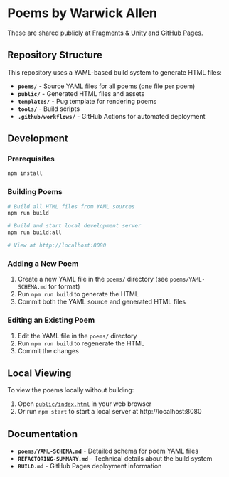 # Poems by Warwick Allen

These are shared publicly at [Fragments & Unity](https://fragments-and-unity.blogspot.com/) and [GitHub Pages](https://warwick-allen.github.io/poems/).

## Repository Structure

This repository uses a YAML-based build system to generate HTML files:

- **`poems/`** - Source YAML files for all poems (one file per poem)
- **`public/`** - Generated HTML files and assets
- **`templates/`** - Pug template for rendering poems
- **`tools/`** - Build scripts
- **`.github/workflows/`** - GitHub Actions for automated deployment

## Development

### Prerequisites

```bash
npm install
```

### Building Poems

```bash
# Build all HTML files from YAML sources
npm run build

# Build and start local development server
npm run build:all

# View at http://localhost:8080
```

### Adding a New Poem

1. Create a new YAML file in the `poems/` directory (see `poems/YAML-SCHEMA.md` for format)
2. Run `npm run build` to generate the HTML
3. Commit both the YAML source and generated HTML files

### Editing an Existing Poem

1. Edit the YAML file in the `poems/` directory
2. Run `npm run build` to regenerate the HTML
3. Commit the changes

## Local Viewing

To view the poems locally without building:
1. Open [`public/index.html`](public/index.html) in your web browser
2. Or run `npm start` to start a local server at http://localhost:8080

## Documentation

- **`poems/YAML-SCHEMA.md`** - Detailed schema for poem YAML files
- **`REFACTORING-SUMMARY.md`** - Technical details about the build system
- **`BUILD.md`** - GitHub Pages deployment information
